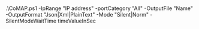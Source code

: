 ###

.\CoMAP.ps1 -IpRange "IP address" -portCategory "All" -OutputFile "Name" -OutputFormat "Json|Xml|PlainText" -Mode "Silent|Norm" -SilentModeWaitTime timeValueInSec